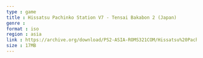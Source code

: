 ```yaml
---
type : game
title : Hissatsu Pachinko Station V7 - Tensai Bakabon 2 (Japan)
genre : 
format : iso
region : asia
link : https://archive.org/download/PS2-ASIA-ROMS321COM/Hissatsu%20Pachinko%20Station%20V7%20-%20Tensai%20Bakabon%202%20%28Japan%29.7z
size : 17MB
---
```

